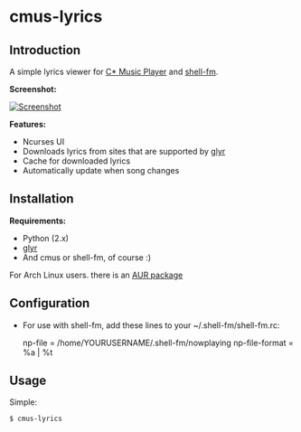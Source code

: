 cmus-lyrics
===========

Introduction
------------

A simple lyrics viewer for [C\* Music Player](http://cmus.sourceforge.net/) and [shell-fm](http://nex.scrapping.cc/shell-fm/).

**Screenshot:**

[![Screenshot](http://ompldr.org/tZDBjMQ "screenshot")](http://ompldr.org/vZDBjMQ)


**Features:**

- Ncurses UI
- Downloads lyrics from sites that are supported by [glyr](https://github.com/sahib/glyr)
- Cache for downloaded lyrics
- Automatically update when song changes

Installation
------------

**Requirements:**

- Python (2.x)
- [glyr](https://github.com/sahib/glyr)
- And cmus or shell-fm, of course :)

For Arch Linux users. there is an [AUR package](https://aur.archlinux.org/packages.php?ID=57528)

Configuration
-------------

- For use with shell-fm, add these lines to your ~/.shell-fm/shell-fm.rc:

    np-file = /home/YOURUSERNAME/.shell-fm/nowplaying
	np-file-format = %a | %t

Usage
-----
Simple:

	$ cmus-lyrics
